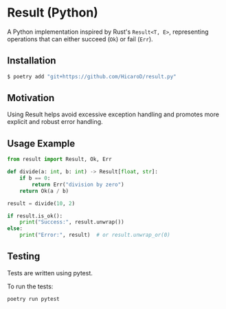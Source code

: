 # Result (Python)

A Python implementation inspired by Rust's `Result<T, E>`, representing
operations that can either succeed (`Ok`) or fail (`Err`).

## Installation

```bash
$ poetry add "git+https://github.com/HicaroD/result.py"
```

## Motivation

Using Result helps avoid excessive exception handling and promotes more
explicit and robust error handling.

## Usage Example

```python
from result import Result, Ok, Err

def divide(a: int, b: int) -> Result[float, str]:
    if b == 0:
        return Err("division by zero")
    return Ok(a / b)

result = divide(10, 2)

if result.is_ok():
    print("Success:", result.unwrap())
else:
    print("Error:", result)  # or result.unwrap_or(0)
```

## Testing

Tests are written using pytest.

To run the tests:

```bash
poetry run pytest
```
